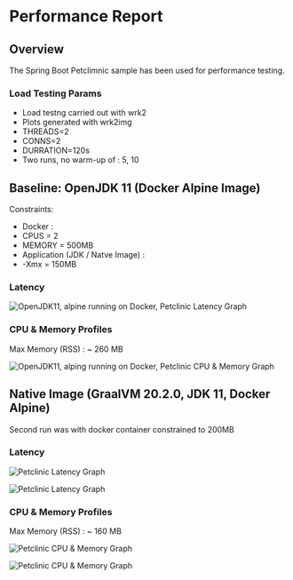 # Performance Report

## Overview

The Spring Boot Petclimnic sample has been used for performance testing.

### Load Testing Params

* Load testng carried out with wrk2
* Plots generated with wrk2img
* THREADS=2
* CONNS=2
* DURRATION=120s
* Two runs, no warm-up of : 5, 10

## Baseline: OpenJDK 11 (Docker Alpine Image)

Constraints:

* Docker :
 * CPUS = 2
 * MEMORY = 500MB
* Application (JDK / Natve Image) :
 * -Xmx = 150MB 

### Latency

![OpenJDK11, alpine running on Docker, Petclinic Latency Graph](./docker/openjdk11/load-latency.png)

### CPU & Memory Profiles

Max Memory (RSS) : ~ 260 MB

![OpenJDK11, alping running on Docker, Petclinic CPU & Memory Graph](./docker/openjdk11/profile.png)



## Native Image (GraalVM 20.2.0, JDK 11, Docker Alpine)

Second run was with docker container constrained to 200MB

### Latency

![Petclinic Latency Graph](./docker/ni/alpine/v0/load-latency.png)

![Petclinic Latency Graph](./docker/ni/alpine/v1/load-latency.png)

### CPU & Memory Profiles

Max Memory (RSS) : ~ 160 MB

![Petclinic CPU & Memory Graph](./docker/ni/alpine/v0/profile.png)

![Petclinic CPU & Memory Graph](./docker/ni/alpine/v1/profile.png)




